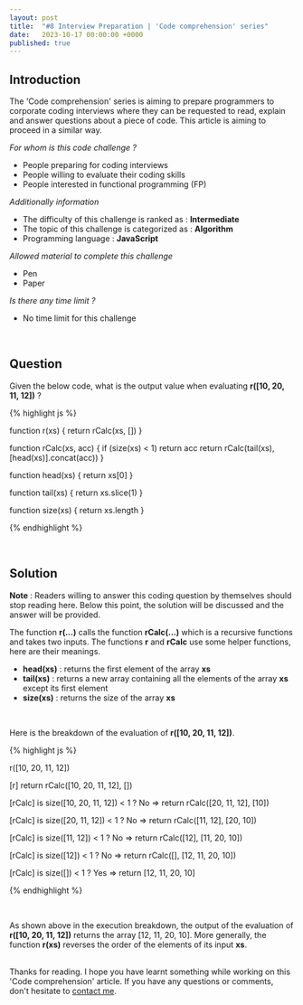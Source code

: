 ```yaml
---
layout: post
title:  "#8 Interview Preparation | 'Code comprehension' series"
date:   2023-10-17 00:00:00 +0000
published: true
---
```


## Introduction

The 'Code comprehension' series is aiming to prepare programmers to corporate coding interviews where they can be requested to read, explain and answer questions about a piece of code. This article is aiming to proceed in a similar way.

*For whom is this code challenge ?*

- People preparing for coding interviews
- People willing to evaluate their coding skills
- People interested in functional programming (FP)

*Additionally information*

- The difficulty of this challenge is ranked as : **Intermediate**
- The topic of this challenge is categorized as : **Algorithm**
- Programming language : **JavaScript**

*Allowed material to complete this challenge*

- Pen
- Paper

*Is there any time limit ?*

- No time limit for this challenge

<br/>

## Question 

Given the below code, what is the output value when evaluating **r([10, 20, 11, 12])** ?

{% highlight js %}

function r(xs) {
    return rCalc(xs, [])
}

function rCalc(xs, acc) {
    if (size(xs) < 1) return acc
    return rCalc(tail(xs), [head(xs)].concat(acc))
}

function head(xs) {
    return xs[0]
}

function tail(xs) {
    return xs.slice(1)
}

function size(xs) {
    return xs.length
}

{% endhighlight %}

<br/>

## Solution

**Note** : Readers willing to answer this coding question by themselves should stop reading here. Below this point, the solution will be discussed and the answer will be provided.

The function **r(...)** calls the function **rCalc(...)** which is a recursive functions and takes two inputs. The functions **r** and **rCalc** use some helper functions, here are their meanings.
- **head(xs)** : returns the first element of the array **xs**
- **tail(xs)** : returns a new array containing all the elements of the array **xs** except its first element
- **size(xs)** : returns the size of the array **xs**

<br/>

Here is the breakdown of the evaluation of **r([10, 20, 11, 12])**.

{% highlight js %}

r([10, 20, 11, 12])

[r] return rCalc([10, 20, 11, 12], [])

[rCalc] is size([10, 20, 11, 12]) < 1 ? No => return rCalc([20, 11, 12], [10])

[rCalc] is size([20, 11, 12]) < 1 ? No => return rCalc([11, 12], [20, 10])

[rCalc] is size([11, 12]) < 1 ? No => return rCalc([12], [11, 20, 10])

[rCalc] is size([12]) < 1 ? No => return rCalc([], [12, 11, 20, 10])

[rCalc] is size([]) < 1 ? Yes => return [12, 11, 20, 10]

{% endhighlight %}

<br/>

As shown above in the execution breakdown, the output of the evaluation of **r([10, 20, 11, 12])** returns the array [12, 11, 20, 10]. More generally, the function **r(xs)** reverses the order of the elements of its input **xs**.

<br/>
Thanks for reading. I hope you have learnt something while working on this 'Code comprehension' article. If you have any questions or comments, don't hesitate to <a href="mailto:hello@assadnavi.ch">contact me</a>.
